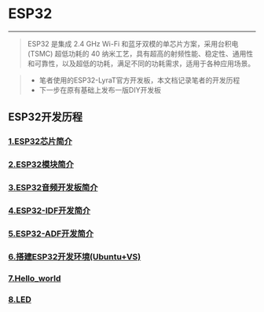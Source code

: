 # ESP32 #
---
>ESP32 是集成 2.4 GHz Wi-Fi 和蓝牙双模的单芯片方案，采用台积电 (TSMC) 超低功耗的 40 纳米工艺，具有超高的射频性能、稳定性、通用性和可靠性，以及超低的功耗，满足不同的功耗需求，适用于各种应用场景。

>- 笔者使用的ESP32-LyraT官方开发板，本文档记录笔者的开发历程
>- 下一步在原有基础上发布一版DIY开发板 

## ESP32开发历程 ##

### [1.ESP32芯片简介](./1.ESP32芯片简介/ESP32芯片简介.md "") ###

### [2.ESP32模块简介](./2.ESP32模块简介/ESP32模块简介.md "") ###

### [3.ESP32音频开发板简介](./3.ESP32音频开发板简介/ESP32音频开发板简介.md "") ###

### [4.ESP32-IDF开发简介](./4.ESP32-IDF开发简介/ESP32-IDF开发简介.md "") ###

### [5.ESP32-ADF开发简介](./5.ESP32-ADF开发简介/ESP32-ADF开发简介.md "") ###

### [6.搭建ESP32开发环境(Ubuntu+VS)](./6.搭建ESP32开发环境(Ubuntu+VS)/搭建ESP32开发环境(Ubuntu+VS).md "") ###

### [7.Hello_world](./7.Hello_world/Hello_world.md "") ###

### [8.LED](./8.LED/LED.md "") ###

###  ###

###  ###